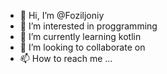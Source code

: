 - 👋 Hi, I’m @Foziljoniy
- 👀 I’m interested in proggramming
- 🌱 I’m currently learning kotlin
- 💞️ I’m looking to collaborate on 
- 📫 How to reach me ...

<!---
Foziljoniy/Foziljoniy is a ✨ special ✨ repository because its `README.md` (this file) appears on your GitHub profile.
You can click the Preview link to take a look at your changes.
--->
